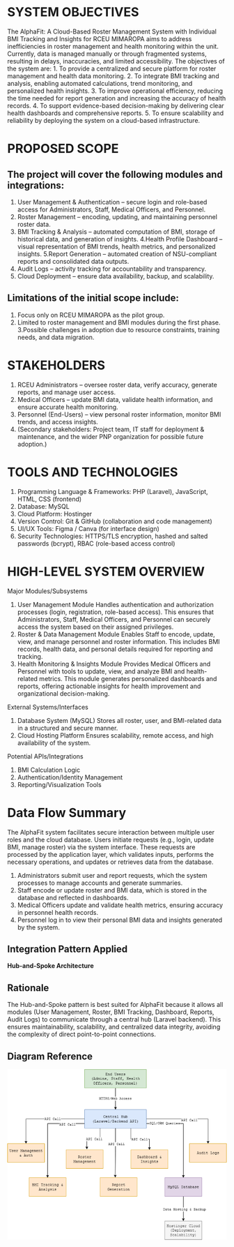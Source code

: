 # SYSTEM OBJECTIVES
The AlphaFit: A Cloud-Based Roster Management System with Individual BMI Tracking and Insights for RCEU MIMAROPA aims to address inefficiencies in roster management and health monitoring within the unit. Currently, data is managed manually or through fragmented systems, resulting in delays, inaccuracies, and limited accessibility.
The objectives of the system are: 1. To provide a centralized and secure platform for roster management and health data monitoring. 2. To integrate BMI tracking and analysis, enabling automated calculations, trend monitoring, and personalized health insights. 3. To improve operational efficiency, reducing the time needed for report generation and increasing the accuracy of health records. 4. To support evidence-based decision-making by delivering clear health dashboards and comprehensive reports. 5. To ensure scalability and reliability by deploying the system on a cloud-based infrastructure.

# PROPOSED SCOPE
## The project will cover the following modules and integrations:

1. User Management & Authentication – secure login and role-based access for Administrators, Staff, Medical Officers, and Personnel.
2. Roster Management – encoding, updating, and maintaining personnel roster data.
3. BMI Tracking & Analysis – automated computation of BMI, storage of historical data, and generation of insights.
   4.Health Profile Dashboard – visual representation of BMI trends, health metrics, and personalized insights.
   5.Report Generation – automated creation of NSU-compliant reports and consolidated data outputs.
4. Audit Logs – activity tracking for accountability and transparency.
5. Cloud Deployment – ensure data availability, backup, and scalability.

## Limitations of the initial scope include:

1. Focus only on RCEU MIMAROPA as the pilot group.
2. Limited to roster management and BMI modules during the first phase.
   3.Possible challenges in adoption due to resource constraints, training needs, and data migration.

# STAKEHOLDERS

1. RCEU Administrators – oversee roster data, verify accuracy, generate reports, and manage user access.
2. Medical Officers – update BMI data, validate health information, and ensure accurate health monitoring.
3. Personnel (End-Users) – view personal roster information, monitor BMI trends, and access insights.
4. (Secondary stakeholders: Project team, IT staff for deployment & maintenance, and the wider PNP organization for possible future adoption.)

# TOOLS AND TECHNOLOGIES

1. Programming Language & Frameworks: PHP (Laravel), JavaScript, HTML, CSS (frontend)
2. Database: MySQL
3. Cloud Platform: Hostinger
4. Version Control: Git & GitHub (collaboration and code management)
5. UI/UX Tools: Figma / Canva (for interface design)
6. Security Technologies: HTTPS/TLS encryption, hashed and salted passwords (bcrypt), RBAC (role-based access control)

# HIGH-LEVEL SYSTEM OVERVIEW
Major Modules/Subsystems

1. User Management Module
   Handles authentication and authorization processes (login, registration, role-based access). This ensures that Administrators, Staff, Medical Officers, and Personnel can securely access the system based on their assigned privileges.
2. Roster & Data Management Module
   Enables Staff to encode, update, view, and manage personnel and roster information. This includes BMI records, health data, and personal details required for reporting and tracking.
3. Health Monitoring & Insights Module
   Provides Medical Officers and Personnel with tools to update, view, and analyze BMI and health-related metrics. This module generates personalized dashboards and reports, offering actionable insights for health improvement and organizational decision-making.

External Systems/Interfaces

1. Database System (MySQL)
   Stores all roster, user, and BMI-related data in a structured and secure manner.
2. Cloud Hosting Platform
   Ensures scalability, remote access, and high availability of the system.

Potential APIs/Integrations

1. BMI Calculation Logic
2. Authentication/Identity Management
3. Reporting/Visualization Tools

# Data Flow Summary
The AlphaFit system facilitates secure interaction between multiple user roles and the cloud database. Users initiate requests (e.g., login, update BMI, manage roster) via the system interface. These requests are processed by the application layer, which validates inputs, performs the necessary operations, and updates or retrieves data from the database.

1. Administrators submit user and report requests, which the system processes to manage accounts and generate summaries.
2. Staff encode or update roster and BMI data, which is stored in the database and reflected in dashboards.
3. Medical Officers update and validate health metrics, ensuring accuracy in personnel health records.
4. Personnel log in to view their personal BMI data and insights generated by the system.


## Integration Pattern Applied
**Hub-and-Spoke Architecture**

## Rationale
The Hub-and-Spoke pattern is best suited for AlphaFit because it allows all modules 
(User Management, Roster, BMI Tracking, Dashboard, Reports, Audit Logs) 
to communicate through a central hub (Laravel backend). This ensures maintainability, 
scalability, and centralized data integrity, avoiding the complexity of direct 
point-to-point connections.

## Diagram Reference
![High-Level Architecture](/docs/HighLevelArch.png)

